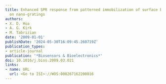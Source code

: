```yaml
---
title: Enhanced SPR response from patterned immobilization of surface bioreceptors
  on nano-gratings
authors:
- X. D. Hoa
- A. G. Kirk
- M. Tabrizian
date: '2009-01-01'
publishDate: '2024-05-30T16:09:45.260719Z'
publication_types:
- article-journal
publication: '*Biosensors & Bioelectronics*'
doi: 10.1016/j.bios.2009.03.021
links:
- name: URL
  url: <Go to ISI>://WOS:000267162200016
---
```


